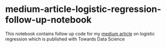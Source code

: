 # medium-article-logistic-regression-follow-up-notebook
This notebook contains follow up code for my [medium article](https://towardsdatascience.com/logistic-regression-bottoms-up-approach-feature-engineering-ideology-a-bonus-81807fa881be) on logistic regression which is published with Towards Data Science
